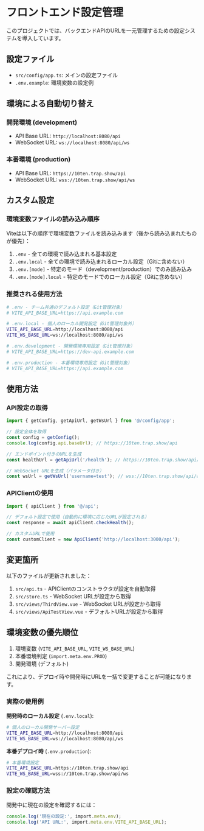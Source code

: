 # フロントエンド設定管理

このプロジェクトでは、バックエンドAPIのURLを一元管理するための設定システムを導入しています。

## 設定ファイル

- `src/config/app.ts`: メインの設定ファイル
- `.env.example`: 環境変数の設定例

## 環境による自動切り替え

### 開発環境 (development)
- API Base URL: `http://localhost:8080/api`
- WebSocket URL: `ws://localhost:8080/api/ws`

### 本番環境 (production)
- API Base URL: `https://10ten.trap.show/api`
- WebSocket URL: `wss://10ten.trap.show/api/ws`

## カスタム設定

### 環境変数ファイルの読み込み順序

Viteは以下の順序で環境変数ファイルを読み込みます（後から読み込まれたものが優先）：

1. `.env` - 全ての環境で読み込まれる基本設定
2. `.env.local` - 全ての環境で読み込まれるローカル設定（Gitに含めない）
3. `.env.[mode]` - 特定のモード（development/production）でのみ読み込み
4. `.env.[mode].local` - 特定のモードでのローカル設定（Gitに含めない）

### 推奨される使用方法

```bash
# .env - チーム共通のデフォルト設定（Git管理対象）
# VITE_API_BASE_URL=https://api.example.com

# .env.local - 個人のローカル開発設定（Git管理対象外）
VITE_API_BASE_URL=http://localhost:8080/api
VITE_WS_BASE_URL=ws://localhost:8080/api/ws

# .env.development - 開発環境専用設定（Git管理対象）
# VITE_API_BASE_URL=https://dev-api.example.com

# .env.production - 本番環境専用設定（Git管理対象）
# VITE_API_BASE_URL=https://api.example.com
```

## 使用方法

### API設定の取得
```typescript
import { getConfig, getApiUrl, getWsUrl } from '@/config/app';

// 設定全体を取得
const config = getConfig();
console.log(config.api.baseUrl); // https://10ten.trap.show/api

// エンドポイント付きのURLを生成
const healthUrl = getApiUrl('/health'); // https://10ten.trap.show/api/health

// WebSocket URLを生成（パラメータ付き）
const wsUrl = getWsUrl('username=test'); // wss://10ten.trap.show/api/ws?username=test
```

### APIClientの使用
```typescript
import { apiClient } from '@/api';

// デフォルト設定で使用（自動的に環境に応じたURLが設定される）
const response = await apiClient.checkHealth();

// カスタムURLで使用
const customClient = new ApiClient('http://localhost:3000/api');
```

## 変更箇所

以下のファイルが更新されました：

1. `src/api.ts` - APIClientのコンストラクタが設定を自動取得
2. `src/store.ts` - WebSocket URLが設定から取得
3. `src/views/ThirdView.vue` - WebSocket URLが設定から取得
4. `src/views/ApiTestView.vue` - デフォルトURLが設定から取得

## 環境変数の優先順位

1. 環境変数 (`VITE_API_BASE_URL`, `VITE_WS_BASE_URL`)
2. 本番環境判定 (`import.meta.env.PROD`)
3. 開発環境 (デフォルト)

これにより、デプロイ時や開発時にURLを一括で変更することが可能になります。

### 実際の使用例

**開発時のローカル設定** (`.env.local`):
```bash
# 個人のローカル開発サーバー設定
VITE_API_BASE_URL=http://localhost:8080/api
VITE_WS_BASE_URL=ws://localhost:8080/api/ws
```

**本番デプロイ時** (`.env.production`):
```bash
# 本番環境設定
VITE_API_BASE_URL=https://10ten.trap.show/api
VITE_WS_BASE_URL=wss://10ten.trap.show/api/ws
```

### 設定の確認方法

開発中に現在の設定を確認するには：
```typescript
console.log('現在の設定:', import.meta.env);
console.log('API URL:', import.meta.env.VITE_API_BASE_URL);
```

